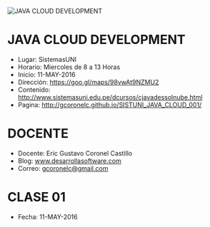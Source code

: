 ![JAVA CLOUD DEVELOPMENT](https://raw.githubusercontent.com/gcoronelc/SISTUNI_JAVA_CLOUD_001/master/java_cloud_001.jpg)


# JAVA CLOUD DEVELOPMENT

- Lugar: SistemasUNI
- Horario: Miercoles de 8 a 13 Horas
- Inicio: 11-MAY-2016
- Dirección: https://goo.gl/maps/98vwAt9NZMU2
- Contenido: http://www.sistemasuni.edu.pe/dcursos/cjavadessolnube.html
- Pagina: http://gcoronelc.github.io/SISTUNI_JAVA_CLOUD_001/


# DOCENTE

- Docente: Eric Gustavo Coronel Castillo
- Blog: www.desarrollasoftware.com
- Correo: gcoronelc@gmail.com

# CLASE 01

- Fecha: 11-MAY-2016
